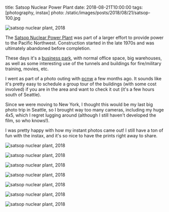 title: Satsop Nuclear Power Plant
date: 2018-08-21T10:00:00
tags: [photography, instax]
photo: /static/images/posts/2018/08/21/satsop-100.jpg

![satsop nuclear plant, 2018](/static/images/posts/2018/08/21/satsop-100.jpg)

The [Satsop Nuclear Power Plant](https://en.wikipedia.org/wiki/WNP-3_and_WNP-5) was part of a larger effort to provide power to the Pacific Northwest.  Construction started in the late 1970s and was ultimately abandoned before completion.

These days it's a [business park](https://www.satsop.com/), with normal office space, big warehouses, as well as some interesting use of the tunnels and buildings for fire/military training, movies, etc.

I went as part of a photo outing with [pcnw](http://pcnw.org) a few months ago.  It sounds like it's pretty easy to schedule a group tour of the buildings (with some cost involved) if you are in the area and want to check it out (it's a few hours south of Seattle).

Since we were moving to New York, I thought this would be my last big photo trip in Seattle, so I brought way too many cameras, including my huge 4x5, which I regret lugging around (although I still haven't developed the film, so who knows!).

I was pretty happy with how my instant photos came out!  I still have a ton of fun with the instax, and it's so nice to have the prints right away to share.

![satsop nuclear plant, 2018](/static/images/posts/2018/08/21/satsop-101.jpg)

![satsop nuclear plant, 2018](/static/images/posts/2018/08/21/satsop-102.jpg)

![satsop nuclear plant, 2018](/static/images/posts/2018/08/21/satsop-103.jpg)

![satsop nuclear plant, 2018](/static/images/posts/2018/08/21/satsop-104.jpg)

![satsop nuclear plant, 2018](/static/images/posts/2018/08/21/satsop-105.jpg)

![satsop nuclear plant, 2018](/static/images/posts/2018/08/21/satsop-106.jpg)

![satsop nuclear plant, 2018](/static/images/posts/2018/08/21/satsop-107.jpg)



